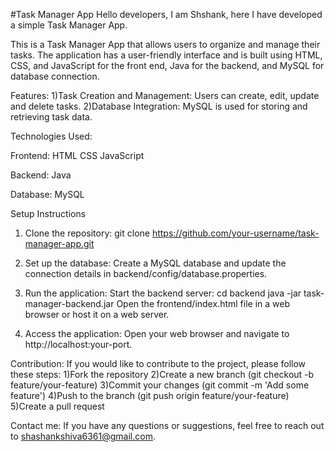 #Task Manager App
Hello developers, I am Shshank, here I have developed a simple Task Manager App.

This is a Task Manager App that allows users to organize and manage their tasks. The application has a user-friendly interface and is built using HTML, CSS, and JavaScript for the front end, Java for the backend,
and MySQL for database connection.

Features:
1)Task Creation and Management: Users can create, edit, update and delete tasks.
2)Database Integration: MySQL is used for storing and retrieving task data.

Technologies Used:

Frontend:
HTML
CSS
JavaScript

Backend:
Java

Database:
MySQL

Setup Instructions

1) Clone the repository:
git clone https://github.com/your-username/task-manager-app.git

2) Set up the database:
Create a MySQL database and update the connection details in backend/config/database.properties.

3) Run the application:
Start the backend server:
cd backend
java -jar task-manager-backend.jar
Open the frontend/index.html file in a web browser or host it on a web server.

4) Access the application:
Open your web browser and navigate to http://localhost:your-port.

Contribution:
If you would like to contribute to the project, please follow these steps:
1)Fork the repository
2)Create a new branch (git checkout -b feature/your-feature)
3)Commit your changes (git commit -m 'Add some feature')
4)Push to the branch (git push origin feature/your-feature)
5)Create a pull request

Contact me:
If you have any questions or suggestions, feel free to reach out to shashankshiva6361@gmail.com.
